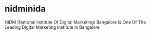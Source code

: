 # nidminida
NIDM (National Institute Of Digital Marketing) Bangalore Is One Of The Leading Digital Marketing Institute In Bangalore
